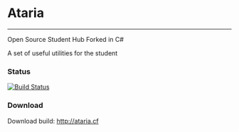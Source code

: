 # Ataria 
---------------------------
Open Source Student Hub
Forked in C#

A set of useful utilities for the student
### Status
[![Build Status](https://travis-ci.org/theasern/ataria.svg?branch=master)](https://travis-ci.org/theasern/ataria)

### Download
Download build: http://ataria.cf

